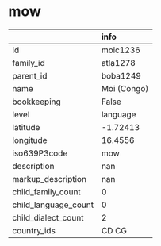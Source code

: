 # mow
|                      | info        |
|:---------------------|:------------|
| id                   | moic1236    |
| family_id            | atla1278    |
| parent_id            | boba1249    |
| name                 | Moi (Congo) |
| bookkeeping          | False       |
| level                | language    |
| latitude             | -1.72413    |
| longitude            | 16.4556     |
| iso639P3code         | mow         |
| description          | nan         |
| markup_description   | nan         |
| child_family_count   | 0           |
| child_language_count | 0           |
| child_dialect_count  | 2           |
| country_ids          | CD CG       |